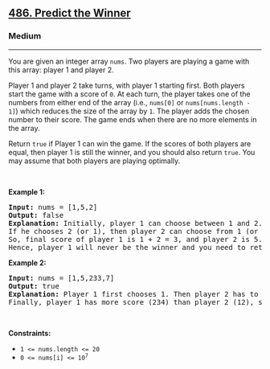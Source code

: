 <h2><a href="https://leetcode.com/problems/predict-the-winner/">486. Predict the Winner</a></h2><h3>Medium</h3><hr><div style="user-select: auto;"><p style="user-select: auto;">You are given an integer array <code style="user-select: auto;">nums</code>. Two players are playing a game with this array: player 1 and player 2.</p>

<p style="user-select: auto;">Player 1 and player 2 take turns, with player 1 starting first. Both players start the game with a score of <code style="user-select: auto;">0</code>. At each turn, the player takes one of the numbers from either end of the array (i.e., <code style="user-select: auto;">nums[0]</code> or <code style="user-select: auto;">nums[nums.length - 1]</code>) which reduces the size of the array by <code style="user-select: auto;">1</code>. The player adds the chosen number to their score. The game ends when there are no more elements in the array.</p>

<p style="user-select: auto;">Return <code style="user-select: auto;">true</code> if Player 1 can win the game. If the scores of both players are equal, then player 1 is still the winner, and you should also return <code style="user-select: auto;">true</code>. You may assume that both players are playing optimally.</p>

<p style="user-select: auto;">&nbsp;</p>
<p style="user-select: auto;"><strong style="user-select: auto;">Example 1:</strong></p>

<pre style="user-select: auto;"><strong style="user-select: auto;">Input:</strong> nums = [1,5,2]
<strong style="user-select: auto;">Output:</strong> false
<strong style="user-select: auto;">Explanation:</strong> Initially, player 1 can choose between 1 and 2. 
If he chooses 2 (or 1), then player 2 can choose from 1 (or 2) and 5. If player 2 chooses 5, then player 1 will be left with 1 (or 2). 
So, final score of player 1 is 1 + 2 = 3, and player 2 is 5. 
Hence, player 1 will never be the winner and you need to return false.
</pre>

<p style="user-select: auto;"><strong style="user-select: auto;">Example 2:</strong></p>

<pre style="user-select: auto;"><strong style="user-select: auto;">Input:</strong> nums = [1,5,233,7]
<strong style="user-select: auto;">Output:</strong> true
<strong style="user-select: auto;">Explanation:</strong> Player 1 first chooses 1. Then player 2 has to choose between 5 and 7. No matter which number player 2 choose, player 1 can choose 233.
Finally, player 1 has more score (234) than player 2 (12), so you need to return True representing player1 can win.
</pre>

<p style="user-select: auto;">&nbsp;</p>
<p style="user-select: auto;"><strong style="user-select: auto;">Constraints:</strong></p>

<ul style="user-select: auto;">
	<li style="user-select: auto;"><code style="user-select: auto;">1 &lt;= nums.length &lt;= 20</code></li>
	<li style="user-select: auto;"><code style="user-select: auto;">0 &lt;= nums[i] &lt;= 10<sup style="user-select: auto;">7</sup></code></li>
</ul>
</div>